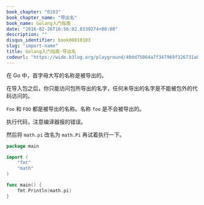 ```yaml
---
book_chapter: "0103"
book_chapter_name: "导出名"
book_name: Golang入门指南
date: "2016-02-26T16:56:02.0339274+08:00"
description: ""
disqus_identifier: book00010103
slug: "import-name"
title: Golang入门指南-导出名
codeurl: "https://wide.b3log.org/playground/40dd75064a7f347969f326731a895ae9.go"
---
```


在 Go 中，首字母大写的名称是被导出的。

在导入包之后，你只能访问包所导出的名字，任何未导出的名字是不能被包外的代码访问的。

`Foo` 和 `FOO` 都是被导出的名称。名称 `foo` 是不会被导出的。

执行代码，注意编译器报的错误。

然后将 `math.pi` 改名为 `math.Pi` 再试着执行一下。

```Go
package main

import (
	"fmt"
	"math"
)

func main() {
	fmt.Println(math.pi)
}

```

